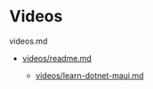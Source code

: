 # Videos

videos.md

*   [videos/readme.md](videos/readme.md)

    *   [videos/learn-dotnet-maui.md](videos/learn-dotnet-maui.md)